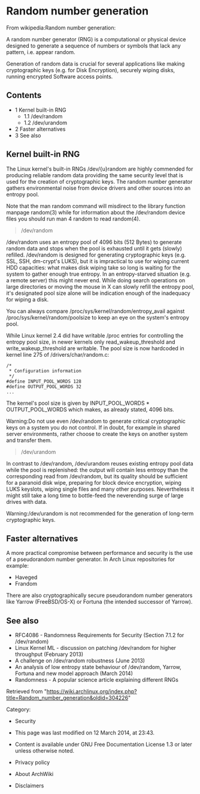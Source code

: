 Random number generation
========================

From wikipedia:Random number generation:

A random number generator (RNG) is a computational or physical device
designed to generate a sequence of numbers or symbols that lack any
pattern, i.e. appear random.

Generation of random data is crucial for several applications like
making cryptographic keys (e.g. for Disk Encryption), securely wiping
disks, running encrypted Software access points.

Contents
--------

-   1 Kernel built-in RNG
    -   1.1 /dev/random
    -   1.2 /dev/urandom
-   2 Faster alternatives
-   3 See also

Kernel built-in RNG
-------------------

The Linux kernel's built-in RNGs /dev/{u}random are highly commended for
producing reliable random data providing the same security level that is
used for the creation of cryptographic keys. The random number generator
gathers environmental noise from device drivers and other sources into
an entropy pool.

Note that the man random command will misdirect to the library function
manpage random(3) while for information about the /dev/random device
files you should run man 4 random to read random(4).

> /dev/random

/dev/random uses an entropy pool of 4096 bits (512 Bytes) to generate
random data and stops when the pool is exhausted until it gets (slowly)
refilled. /dev/random is designed for generating cryptographic keys
(e.g. SSL, SSH, dm-crypt's LUKS), but it is impractical to use for
wiping current HDD capacities: what makes disk wiping take so long is
waiting for the system to gather enough true entropy. In an
entropy-starved situation (e.g. a remote server) this might never end.
While doing search operations on large directories or moving the mouse
in X can slowly refill the entropy pool, it's designated pool size alone
will be indication enough of the inadequacy for wiping a disk.

You can always compare /proc/sys/kernel/random/entropy_avail against
/proc/sys/kernel/random/poolsize to keep an eye on the system's entropy
pool.

While Linux kernel 2.4 did have writable /proc entries for controlling
the entropy pool size, in newer kernels only read_wakeup_threshold and
write_wakeup_threshold are writable. The pool size is now hardcoded in
kernel line 275 of /drivers/char/random.c:

    /*
     * Configuration information
     */
    #define INPUT_POOL_WORDS 128
    #define OUTPUT_POOL_WORDS 32
    ...

The kernel's pool size is given by INPUT_POOL_WORDS * OUTPUT_POOL_WORDS
which makes, as already stated, 4096 bits.

Warning:Do not use even /dev/random to generate critical cryptographic
keys on a system you do not control. If in doubt, for example in shared
server environments, rather choose to create the keys on another system
and transfer them.

> /dev/urandom

In contrast to /dev/random, /dev/urandom reuses existing entropy pool
data while the pool is replenished: the output will contain less entropy
than the corresponding read from /dev/random, but its quality should be
sufficient for a paranoid disk wipe, preparing for block device
encryption, wiping LUKS keyslots, wiping single files and many other
purposes. Nevertheless it might still take a long time to bottle-feed
the neverending surge of large drives with data.

Warning:/dev/urandom is not recommended for the generation of long-term
cryptographic keys.

Faster alternatives
-------------------

A more practical compromise between performance and security is the use
of a pseudorandom number generator. In Arch Linux repositories for
example:

-   Haveged
-   Frandom

There are also cryptographically secure pseudorandom number generators
like Yarrow (FreeBSD/OS-X) or Fortuna (the intended successor of
Yarrow).

See also
--------

-   RFC4086 - Randomness Requirements for Security (Section 7.1.2 for
    /dev/random)
-   Linux Kernel ML - discussion on patching /dev/random for higher
    throughput (February 2013)
-   A challenge on /dev/random robustness (June 2013)
-   An analysis of low entropy state behaviour of /dev/random, Yarrow,
    Fortuna and new model approach (March 2014)
-   Randomness - A popular science article explaining different RNGs

Retrieved from
"https://wiki.archlinux.org/index.php?title=Random_number_generation&oldid=304226"

Category:

-   Security

-   This page was last modified on 12 March 2014, at 23:43.
-   Content is available under GNU Free Documentation License 1.3 or
    later unless otherwise noted.
-   Privacy policy
-   About ArchWiki
-   Disclaimers
